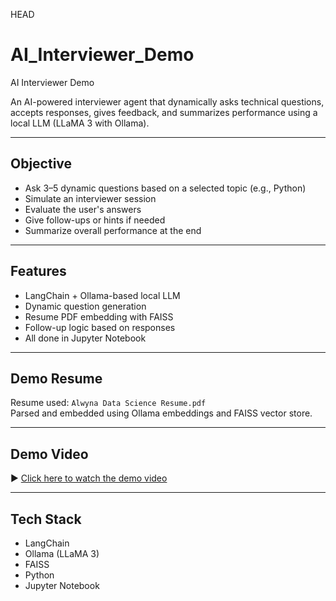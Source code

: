 HEAD
# AI_Interviewer_Demo
 AI Interviewer Demo

An AI-powered interviewer agent that dynamically asks technical questions, accepts responses, gives feedback, and summarizes performance using a local LLM (LLaMA 3 with Ollama).

---

## Objective

- Ask 3–5 dynamic questions based on a selected topic (e.g., Python)
- Simulate an interviewer session
- Evaluate the user's answers
- Give follow-ups or hints if needed
- Summarize overall performance at the end

---

##  Features

- LangChain + Ollama-based local LLM
- Dynamic question generation
- Resume PDF embedding with FAISS
- Follow-up logic based on responses
- All done in Jupyter Notebook

---

##  Demo Resume

Resume used: `Alwyna Data Science Resume.pdf`  
Parsed and embedded using Ollama embeddings and FAISS vector store.

---

##  Demo Video

▶️ [Click here to watch the demo video](https://drive.google.com/drive/folders/1bLs9Pn5enmzTyJiJa6QPVGrTxzkG2g_0?usp=sharing)

---

##  Tech Stack

- LangChain
- Ollama (LLaMA 3)
- FAISS
- Python
- Jupyter Notebook
